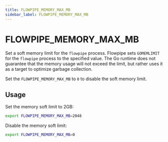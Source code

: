 ```yaml
---
title: FLOWPIPE_MEMORY_MAX_MB
sidebar_label: FLOWPIPE_MEMORY_MAX_MB
---
```


# FLOWPIPE_MEMORY_MAX_MB
Set a soft memory limit for the `flowpipe` process. Flowpipe sets `GOMEMLIMIT` for the `flowpipe` process to the specified value. The Go runtime does not guarantee that the memory usage will not exceed the limit, but rather uses it as a target to optimize garbage collection.

Set the `FLOWPIPE_MEMORY_MAX_MB` to `0` to disable the soft memory limit.

## Usage 

Set the memory soft limit to 2GB:
```bash
export FLOWPIPE_MEMORY_MAX_MB=2048
```

Disable the memory soft limit:
```bash
export FLOWPIPE_MEMORY_MAX_MB=0
```